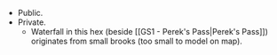+ Public.
+ Private.
	+ Waterfall in this hex (beside [[GS1 - Perek's Pass|Perek's Pass]]) originates from small brooks (too small to model on map).